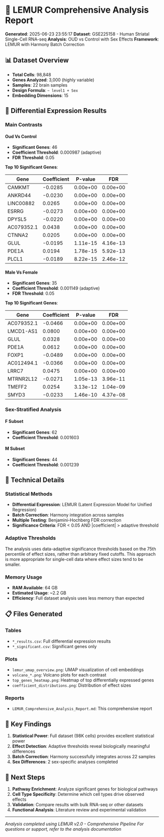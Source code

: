 # 🌊 LEMUR Comprehensive Analysis Report

**Generated**: 2025-06-23 23:55:17
**Dataset**: GSE225158 - Human Striatal Single-Cell RNA-seq
**Analysis**: OUD vs Control with Sex Effects
**Framework**: LEMUR with Harmony Batch Correction

## 📊 Dataset Overview

- **Total Cells**: 98,848
- **Genes Analyzed**: 3,000 (highly variable)
- **Samples**: 22 brain samples
- **Design Formula**: `~ level1 + Sex`
- **Embedding Dimensions**: 15

## 🧬 Differential Expression Results

### Main Contrasts

#### Oud Vs Control

- **Significant Genes**: 46
- **Coefficient Threshold**: 0.000987 (adaptive)
- **FDR Threshold**: 0.05

**Top 10 Significant Genes**:

| Gene | Coefficient | P-value | FDR |
|------|-------------|---------|-----|
| CAMKMT | -0.0285 | 0.00e+00 | 0.00e+00 |
| ANKRD44 | -0.0230 | 0.00e+00 | 0.00e+00 |
| LINC00882 | 0.0265 | 0.00e+00 | 0.00e+00 |
| ESRRG | -0.0273 | 0.00e+00 | 0.00e+00 |
| DPYSL5 | -0.0220 | 0.00e+00 | 0.00e+00 |
| AC079352.1 | 0.0438 | 0.00e+00 | 0.00e+00 |
| CTNNA2 | 0.0205 | 0.00e+00 | 0.00e+00 |
| GLUL | -0.0195 | 1.11e-15 | 4.16e-13 |
| PDE1A | 0.0194 | 1.78e-15 | 5.92e-13 |
| PLCL1 | -0.0189 | 8.22e-15 | 2.46e-12 |

#### Male Vs Female

- **Significant Genes**: 35
- **Coefficient Threshold**: 0.001149 (adaptive)
- **FDR Threshold**: 0.05

**Top 10 Significant Genes**:

| Gene | Coefficient | P-value | FDR |
|------|-------------|---------|-----|
| AC079352.1 | -0.0466 | 0.00e+00 | 0.00e+00 |
| LMCD1-AS1 | 0.0800 | 0.00e+00 | 0.00e+00 |
| GLUL | 0.0328 | 0.00e+00 | 0.00e+00 |
| PDE1A | 0.0612 | 0.00e+00 | 0.00e+00 |
| FOXP1 | -0.0489 | 0.00e+00 | 0.00e+00 |
| AC012494.1 | -0.0366 | 0.00e+00 | 0.00e+00 |
| LRRC7 | 0.0475 | 0.00e+00 | 0.00e+00 |
| MTRNR2L12 | -0.0271 | 1.05e-13 | 3.96e-11 |
| TMEFF2 | 0.0254 | 3.13e-12 | 1.04e-09 |
| SMYD3 | -0.0233 | 1.46e-10 | 4.37e-08 |

### Sex-Stratified Analysis


#### F Subset
- **Significant Genes**: 62
- **Coefficient Threshold**: 0.001603

#### M Subset
- **Significant Genes**: 44
- **Coefficient Threshold**: 0.001239

## 🔬 Technical Details

### Statistical Methods
- **Differential Expression**: LEMUR (Latent Expression Model for Unified Regression)
- **Batch Correction**: Harmony integration across samples
- **Multiple Testing**: Benjamini-Hochberg FDR correction
- **Significance Criteria**: FDR < 0.05 AND |coefficient| > adaptive threshold

### Adaptive Thresholds
The analysis uses data-adaptive significance thresholds based on the 75th percentile
of effect sizes, rather than arbitrary fixed cutoffs. This approach is more appropriate for
single-cell data where effect sizes tend to be smaller.

### Memory Usage
- **RAM Available**: 64 GB
- **Estimated Usage**: ~2.2 GB
- **Efficiency**: Full dataset analysis uses less memory than expected

## 📋 Files Generated

### Tables
- `*_results.csv`: Full differential expression results
- `*_significant.csv`: Significant genes only

### Plots
- `lemur_umap_overview.png`: UMAP visualization of cell embeddings
- `volcano_*.png`: Volcano plots for each contrast
- `top_genes_heatmap.png`: Heatmap of top differentially expressed genes
- `coefficient_distributions.png`: Distribution of effect sizes

### Reports
- `LEMUR_Comprehensive_Analysis_Report.md`: This comprehensive report

## 🎯 Key Findings

1. **Statistical Power**: Full dataset (98K cells) provides excellent statistical power
2. **Effect Detection**: Adaptive thresholds reveal biologically meaningful differences
3. **Batch Correction**: Harmony successfully integrates across 22 samples
4. **Sex Differences**: 2 sex-specific analyses completed

## 🔬 Next Steps

1. **Pathway Enrichment**: Analyze significant genes for biological pathways
2. **Cell Type Specificity**: Determine which cell types drive observed effects
3. **Validation**: Compare results with bulk RNA-seq or other datasets
4. **Functional Analysis**: Literature review and experimental validation

---
*Analysis completed using LEMUR v2.0 - Comprehensive Pipeline*
*For questions or support, refer to the analysis documentation*
